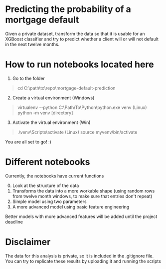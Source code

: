 # Predicting the probability of a mortgage default
Given a private dataset, transform the data so that it is usable for an XGBoost classifier and try to predict whether a client will or will not default in the next twelve months.

# How to run notebooks located here

1. Go to the folder
> cd C:\path\to\repo\mortgage-default-prediction
2. Create a virtual environment (Windows)
> virtualenv --python C:\Path\To\Python\python.exe venv
(Linux)
> python -m venv [directory]
3. Activate the virtual environment (Win)
> .\venv\Scripts\activate
(Linux)
> source myvenv/bin/activate

You are all set to go! :)

# Different notebooks

Currently, the notebooks have current functions

0. Look at the structure of the data
1. Transforms the data into a more workable shape (using random rows from twelve month windows, to make sure that entries don't repeat)
2. Simple model using two parameters
3. A more advanced model using basic feature engineering

Better models with more advanced features will be added until the project deadline

# Disclaimer

The data for this analysis is private, so it is included in the .gitignore file. You can try to replicate these results by uploading it and running the scripts
